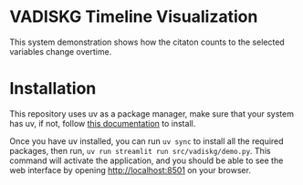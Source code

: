 # VADISKG Timeline Visualization

This system demonstration shows how the citaton counts to the selected variables change overtime.


# Installation

This repository uses uv as a package manager, make sure that your system has uv, if not, follow [this documentation](https://docs.astral.sh/uv/getting-started/installation/) to install.

Once you have uv installed, you can run `uv sync` to install all the required packages, then run, `uv run streamlit run src/vadiskg/demo.py`.
This command will activate the application, and you should be able to see the web interface by opening [http://localhost:8501](http://localhost:8501) on your browser.
